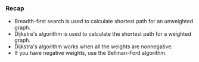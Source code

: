 ### Recap

- Breadth-first search is used to calculate shortest path for an unweighted graph.
- Dijkstra's algorithm is used to calculate the shortest path for a weighted graph.
- Dijkstra's algorithm works when all the weights are nonnegative.
- If you have negative weights, use the Bellman-Ford algorithm.